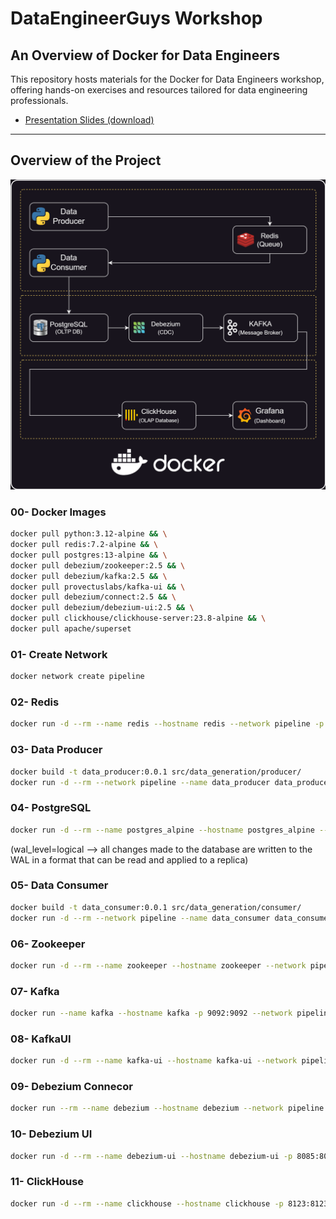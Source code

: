 # DataEngineerGuys Workshop
## An Overview of Docker for Data Engineers
This repository hosts materials for the Docker for Data Engineers workshop, offering hands-on exercises and resources tailored for data engineering professionals.

- [Presentation Slides (download)](https://github.com/behnamyazdan/DockerForDataEngineers/blob/main/materials/DockerWorkshop_Presentation.pdf) 
---

## Overview of the Project
<img src="./doc/workshop_datapipeline.png">

### 00- Docker Images
```bash
docker pull python:3.12-alpine && \
docker pull redis:7.2-alpine && \
docker pull postgres:13-alpine && \
docker pull debezium/zookeeper:2.5 && \
docker pull debezium/kafka:2.5 && \
docker pull provectuslabs/kafka-ui && \
docker pull debezium/connect:2.5 && \
docker pull debezium/debezium-ui:2.5 && \
docker pull clickhouse/clickhouse-server:23.8-alpine && \
docker pull apache/superset
```

### 01- Create Network
```bash
docker network create pipeline
```

### 02- Redis
```bash
docker run -d --rm --name redis --hostname redis --network pipeline -p 6379:6379 redis:7.2-alpine
```

### 03- Data Producer
```bash
docker build -t data_producer:0.0.1 src/data_generation/producer/
docker run -d --rm --network pipeline --name data_producer data_producer:0.0.1
```

### 04- PostgreSQL
```bash
docker run -d --rm --name postgres_alpine --hostname postgres_alpine --network pipeline -p 54321:5432 -e POSTGRES_PASSWORD=postgres -e POSTGRES_DB=ecommerce_docker postgres:13-alpine postgres -c wal_level=logical
```
(wal_level=logical --> all changes made to the database are written to the WAL in a format that can be read and applied to a replica)

### 05- Data Consumer
```bash
docker build -t data_consumer:0.0.1 src/data_generation/consumer/
docker run -d --rm --network pipeline --name data_consumer data_consumer:0.0.1
```

### 06- Zookeeper
```bash
docker run -d --rm --name zookeeper --hostname zookeeper --network pipeline -p 12181:2181 -p 2888:2888 -p 3888:3888 quay.io/debezium/zookeeper:2.5
```

### 07- Kafka
```bash
docker run --name kafka --hostname kafka -p 9092:9092 --network pipeline --rm -d -e KAFKA_ADVERTISED_LISTENERS=PLAINTEXT://kafka:9092 -e KAFKA_LISTENERS=PLAINTEXT://kafka:9092 -e KAFKA_LISTENER_SECURITY_PROTOCOL_MAP=PLAINTEXT:PLAINTEXT -e KAFKA_INTER_BROKER_LISTENER_NAME=PLAINTEXT -e ZOOKEEPER_CONNECT=zookeeper:2181 -e KAFKA_OFFSETS_TOPIC_REPLICATION_FACTOR=1 -e KAFKA_TRANSACTION_STATE_LOG_REPLICATION_FACTOR=1 quay.io/debezium/kafka:2.5
```

### 08- KafkaUI
```bash
docker run -d --rm --name kafka-ui --hostname kafka-ui --network pipeline -p 8080:8080 -e KAFKA_CLUSTERS_0_NAME=local -e KAFKA_CLUSTERS_0_BOOTSTRAPSERVERS=kafka:9092 provectuslabs/kafka-ui
```

### 09- Debezium Connecor
```bash
docker run --rm --name debezium --hostname debezium --network pipeline -p 8083:8083 -e GROUP_ID=1 -e CONFIG_STORAGE_TOPIC=connect_configs -e OFFSET_STORAGE_TOPIC=connect_offsets -e STATUS_STORAGE_TOPIC=connect_statuses -e BOOTSTRAP_SERVERS=kafka:9092 -e REST_HOST_NAME=debezium -e REST_PORT=8083 -e ADVERTISED_HOST_NAME=debezium -e ADVERTISED_PORT=8083 quay.io/debezium/connect:2.5
```

### 10- Debezium UI
```bash
docker run -d --rm --name debezium-ui --hostname debezium-ui -p 8085:8080 --network pipeline -e KAFKA_CONNECT_URIS=http://debezium:8083 quay.io/debezium/debezium-ui:2.5
```

### 11- ClickHouse
```bash
docker run -d --rm --name clickhouse --hostname clickhouse -p 8123:8123 -p 9000:9000 --network pipeline clickhouse/clickhouse-server:23.8-alpine
```
